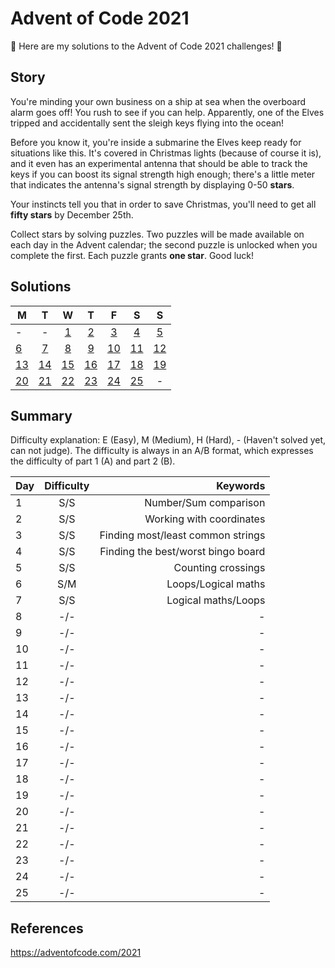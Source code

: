# Advent of Code 2021
🎄 Here are my solutions to the Advent of Code 2021 challenges! 🎄

## Story
You're minding your own business on a ship at sea when the overboard alarm goes off! You rush to see if you can help. Apparently, one of the Elves tripped and accidentally sent the sleigh keys flying into the ocean!

Before you know it, you're inside a submarine the Elves keep ready for situations like this. It's covered in Christmas lights (because of course it is), and it even has an experimental antenna that should be able to track the keys if you can boost its signal strength high enough; there's a little meter that indicates the antenna's signal strength by displaying 0-50 **stars**.

Your instincts tell you that in order to save Christmas, you'll need to get all **fifty stars** by December 25th.

Collect stars by solving puzzles. Two puzzles will be made available on each day in the Advent calendar; the second puzzle is unlocked when you complete the first. Each puzzle grants **one star**. Good luck!

## Solutions
| M | T | W | T | F | S | S |
|---|:---:|:---:|:---:|:---:|:---:|:---:|
| - | - | [1](/2021/Day-1) | [2](/2021/Day-2) | [3](/2021/Day-3) | [4](/2021/Day-4) | [5](/2021/Day-5) |
| [6](/2021/Day-6) | [7](/2021/Day-7) | [8](/2021/Day-8) | [9](/2021/Day-9) | [10](/2021/Day-10) | [11](/2021/Day-11) | [12](/2021/Day-12) |
| [13](/2021/Day-13) | [14](/2021/Day-14) | [15](/2021/Day-15) | [16](/2021/Day-16) | [17](/2021/Day-17) | [18](/2021/Day-18) | [19](/2021/Day-19) |
| [20](/2021/Day-20) | [21](/2021/Day-21) | [22](/2021/Day-22) | [23](/2021/Day-23) | [24](/2021/Day-24) | [25](/2021/Day-25) | - |

## Summary
Difficulty explanation: E (Easy), M (Medium), H (Hard), - (Haven't solved yet, can not judge). The difficulty is always in an A/B format, which expresses the difficulty of part 1 (A) and part 2 (B).

| Day | Difficulty | Keywords |
| --- |:--------:| -------------------------------:|
|  1  |   S/S    | Number/Sum comparison |
|  2  |   S/S    | Working with coordinates |
|  3  |   S/S    | Finding most/least common strings |
|  4  |   S/S    | Finding the best/worst bingo board |
|  5  |   S/S    | Counting crossings |
|  6  |   S/M    | Loops/Logical maths |
|  7  |   S/S    | Logical maths/Loops |
|  8  |   -/-    | - |
|  9  |   -/-    | - |
| 10  |   -/-    | - |
| 11  |   -/-    | - |
| 12  |   -/-    | - |
| 13  |   -/-    | - |
| 14  |   -/-    | - |
| 15  |   -/-    | - |
| 16  |   -/-    | - |
| 17  |   -/-    | - |
| 18  |   -/-    | - |
| 19  |   -/-    | - |
| 20  |   -/-    | - |
| 21  |   -/-    | - |
| 22  |   -/-    | - |
| 23  |   -/-    | - |
| 24  |   -/-    | - |
| 25  |   -/-    | - |

## References
https://adventofcode.com/2021
